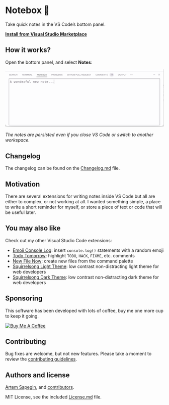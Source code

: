 # Notebox 📝

Take quick notes in the VS Code’s bottom panel.

**[Install from Visual Studio Marketplace](https://marketplace.visualstudio.com/items?itemName=sapegin.notebox)**

## How it works?

Open the bottom panel, and select **Notes**:

![Notebox panel](screenshots/screenshot.png)

_The notes are persisted even if you close VS Code or switch to another workspace._

## Changelog

The changelog can be found on the [Changelog.md](./Changelog.md) file.

## Motivation

There are several extensions for writing notes inside VS Code but all are either to complex, or not working at all. I wanted something simple, a place to write a short reminder for myself, or store a piece of text or code that will be useful later.

## You may also like

Check out my other Visual Studio Code extensions:

- [Emoji Console Log](https://marketplace.visualstudio.com/items?itemName=sapegin.emoji-console-log): insert `console.log()` statements with a random emoji
- [Todo Tomorrow](https://marketplace.visualstudio.com/items?itemName=sapegin.todo-tomorrow): highlight `TODO`, `HACK`, `FIXME`, etc. comments
- [New File Now](https://marketplace.visualstudio.com/items?itemName=sapegin.new-file-now): create new files from the command palette
- [Squirrelsong Light Theme](https://marketplace.visualstudio.com/items?itemName=sapegin.Theme-SquirrelsongLight): low contrast non-distracting light theme for web developers
- [Squirrelsong Dark Theme](https://marketplace.visualstudio.com/items?itemName=sapegin.Theme-SquirrelsongDark): low contrast non-distracting dark theme for web developers

## Sponsoring

This software has been developed with lots of coffee, buy me one more cup to keep it going.

<a href="https://www.buymeacoffee.com/sapegin" target="_blank"><img src="https://cdn.buymeacoffee.com/buttons/lato-orange.png" alt="Buy Me A Coffee" height="51" width="217"></a>

## Contributing

Bug fixes are welcome, but not new features. Please take a moment to review the [contributing guidelines](Contributing.md).

## Authors and license

[Artem Sapegin](https://sapegin.me), and [contributors](https://github.com/sapegin/vscode-notebox/graphs/contributors).

MIT License, see the included [License.md](License.md) file.
